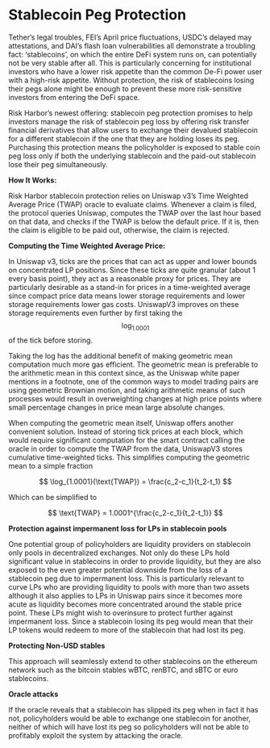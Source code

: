 # Stablecoin Peg Protection

Tether’s legal troubles, FEI’s April price fluctuations, USDC’s delayed may attestations, and DAI’s flash loan vulnerabilities all demonstrate a troubling fact: ‘stablecoins’, on which the entire DeFi system runs on, can potentially not be very stable after all. This is particularly concerning for institutional investors who have a lower risk appetite than the common De-Fi power user with a high-risk appetite. Without protection, the risk of stablecoins losing their pegs alone might be enough to prevent these more risk-sensitive investors from entering the DeFi space.

Risk Harbor’s newest offering: stablecoin peg protection promises to help investors manage the risk of stablecoin peg loss by offering risk transfer financial derivatives that allow users to exchange their devalued stablecoin for a different stablecoin if the one that they are holding loses its peg. Purchasing this protection means the policyholder is exposed to stable coin peg loss only if both the underlying stablecoin and the paid-out stablecoin lose their peg simultaneously.

**How It Works:**

Risk Harbor stablecoin protection relies on Uniswap v3’s Time Weighted Average Price \(TWAP\) oracle to evaluate claims. Whenever a claim is filed, the protocol queries Uniswap, computes the TWAP over the last hour based on that data, and checks if the TWAP is below the default price. If it is, then the claim is eligible to be paid out, otherwise, the claim is rejected.

**Computing the Time Weighted Average Price:**

In Uniswap v3, ticks are the prices that can act as upper and lower bounds on concentrated LP positions. Since these ticks are quite granular \(about 1 every basis point\), they act as a reasonable proxy for prices. They are particularly desirable as a stand-in for prices in a time-weighted average since compact price data means lower storage requirements and lower storage requirements lower gas costs. UniswapV3 improves on these storage requirements even further by first taking the $$\log_{1.0001}$$ of the tick before storing.

Taking the log has the additional benefit of making geometric mean computation much more gas efficient. The geometric mean is preferable to the arithmetic mean in this context since, as the Uniswap white paper mentions in a footnote, one of the common ways to model trading pairs are using geometric Brownian motion, and taking arithmetic means of such processes would result in overweighting changes at high price points where small percentage changes in price mean large absolute changes.

When computing the geometric mean itself, Uniswap offers another convenient solution. Instead of storing tick prices at each block, which would require significant computation for the smart contract calling the oracle in order to compute the TWAP from the data, UniswapV3 stores cumulative time-weighted ticks. This simplifies computing the geometric mean to a simple fraction

$$
\log_{1.0001}(\text{TWAP}) = \frac{c_2-c_1}{t_2-t_1}
$$

Which can be simplified to

$$
\text{TWAP} = 1.0001^{\frac{c_2-c_1}{t_2-t_1}}
$$

**Protection against impermanent loss for LPs in stablecoin pools**

One potential group of policyholders are liquidity providers on stablecoin only pools in decentralized exchanges. Not only do these LPs hold significant value in stablecoins in order to provide liquidity, but they are also exposed to the even greater potential downside from the loss of a stablecoin peg due to impermanent loss. This is particularly relevant to curve LPs who are providing liquidity to pools with more than two assets although it also applies to LPs in Uniswap pairs since it becomes more acute as liquidity becomes more concentrated around the stable price point. These LPs might wish to overinsure to protect further against impermanent loss. Since a stablecoin losing its peg would mean that their LP tokens would redeem to more of the stablecoin that had lost its peg.

**Protecting Non-USD stables**

This approach will seamlessly extend to other stablecoins on the ethereum network such as the bitcoin stables wBTC, renBTC, and sBTC or euro stablecoins.

**Oracle attacks**

If the oracle reveals that a stablecoin has slipped its peg when in fact it has not, policyholders would be able to exchange one stablecoin for another, neither of which will have lost its peg so policyholders will not be able to profitably exploit the system by attacking the oracle. 

